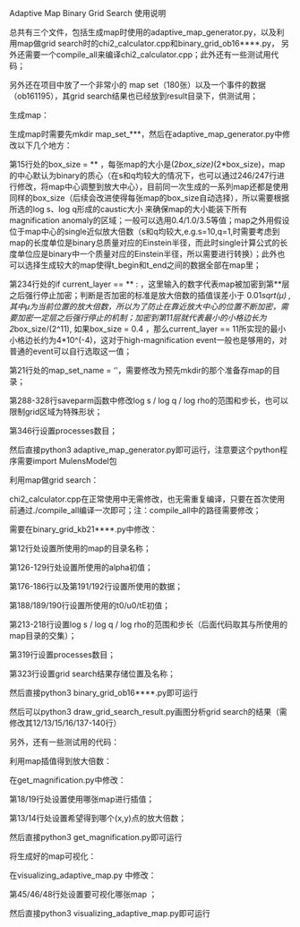 Adaptive Map Binary Grid Search 使用说明



  总共有三个文件，包括生成map时使用的adaptive_map_generator.py，以及利用map做grid search时的chi2_calculator.cpp和binary_grid_ob16****.py，
另外还需要一个compile_all来编译chi2_calculator.cpp；此外还有一些测试用代码；

  另外还在项目中放了一个非常小的 map set（180张）以及一个事件的数据（ob161195），其grid search结果也已经放到result目录下，供测试用；


生成map：

生成map时需要先mkdir map_set_***，然后在adaptive_map_generator.py中修改以下几个地方：

  第15行处的box_size = ** ，每张map的大小是(2*box_size)*(2*box_size)，map的中心默认为binary的质心（在s和q均较大的情况下，也可以通过246/247行进行修改，将map中心调整到放大中心），目前同一次生成的一系列map还都是使用同样的box_size（后续会改进使得每张map的box_size自动选择），所以需要根据所选的log s、log q形成的caustic大小
来确保map的大小能装下所有magnification anomaly的区域；一般可以选用0.4/1.0/3.5等值；map之外用假设位于map中心的single近似放大倍数（s和q均较大,e.g.s=10,q=1,时需要考虑到map的长度单位是binary总质量对应的Einstein半径，而此时single计算公式的长度单位应是binary中一个质量对应的Einstein半径，所以需要进行转换）；此外也可以选择生成较大的map使得t_begin和t_end之间的数据全部在map里；
  
  第234行处的if current_layer == ** : ，这里输入的数字代表map被加密到第**层之后强行停止加密；判断是否加密的标准是放大倍数的插值误差小于 
                                                  0.01*sqrt(μ) ,
其中μ为当前位置的放大倍数，所以为了防止在靠近放大中心的位置不断加密，需要加密一定层之后强行停止的机制；加密到第11层就代表最小的小格边长为 
                                                2*box_size/(2^11),
如果box_size = 0.4 ，那么current_layer == 11所实现的最小小格边长约为4*10^(-4)，这对于high-magnification event一般也是够用的，对普通的event可以自行选取这一值；

  第21行处的map_set_name = ‘'，需要修改为预先mkdir的那个准备存map的目录；
  
  第288-328行saveparm函数中修改log s / log q / log rho的范围和步长，也可以限制grid区域为特殊形状；
  
  第346行设置processes数目；
  
然后直接python3 adaptive_map_generator.py即可运行，注意要这个python程序需要import MulensModel包



利用map做grid search：

chi2_calculator.cpp在正常使用中无需修改，也无需重复编译，只要在首次使用前通过./compile_all编译一次即可；注：compile_all中的路径需要修改；

需要在binary_grid_kb21****.py中修改：
  
  第12行处设置所使用的map的目录名称；
  
  第126-129行处设置所使用的alpha初值；
  
  第176-186行以及第191/192行设置所使用的数据；
  
  第188/189/190行设置所使用的t0/u0/tE初值；
  
  第213-218行设置log s / log q / log rho的范围和步长（后面代码取其与所使用的map目录的交集）；
  
  第319行设置processes数目；
  
  第323行设置grid search结果存储位置及名称；

然后直接python3 binary_grid_ob16****.py即可运行

然后可以python3 draw_grid_search_result.py画图分析grid search的结果（需修改其12/13/15/16/137-140行）





另外，还有一些测试用的代码：



利用map插值得到放大倍数：

在get_magnification.py中修改：
  
  第18/19行处设置使用哪张map进行插值；

  第13/14行处设置希望得到哪个(x,y)点的放大倍数；

然后直接python3 get_magnification.py即可运行



将生成好的map可视化：

在visualizing_adaptive_map.py 中修改：
  
  第45/46/48行处设置要可视化哪张map ；

然后直接python3 visualizing_adaptive_map.py即可运行





